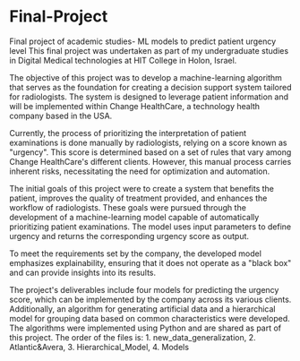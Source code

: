 # Final-Project
Final project of academic studies- ML models to predict patient urgency level 
This final project was undertaken as part of my undergraduate studies in Digital Medical technologies at HIT College in Holon, Israel.

The objective of this project was to develop a machine-learning algorithm that serves as the foundation for creating a decision support system tailored for radiologists. The system is designed to leverage patient information and will be implemented within Change HealthCare, a technology health company based in the USA.

Currently, the process of prioritizing the interpretation of patient examinations is done manually by radiologists, relying on a score known as "urgency". This score is determined based on a set of rules that vary among Change HealthCare's different clients. However, this manual process carries inherent risks, necessitating the need for optimization and automation.

The initial goals of this project were to create a system that benefits the patient, improves the quality of treatment provided, and enhances the workflow of radiologists. These goals were pursued through the development of a machine-learning model capable of automatically prioritizing patient examinations. The model uses input parameters to define urgency and returns the corresponding urgency score as output.

To meet the requirements set by the company, the developed model emphasizes explainability, ensuring that it does not operate as a "black box" and can provide insights into its results.

The project's deliverables include four models for predicting the urgency score, which can be implemented by the company across its various clients. Additionally, an algorithm for generating artificial data and a hierarchical model for grouping data based on common characteristics were developed.
The algorithms were implemented using Python and are shared as part of this project.
The order of the files is: 1. new_data_generalization, 2. Atlantic&Avera, 3. Hierarchical_Model, 4. Models
